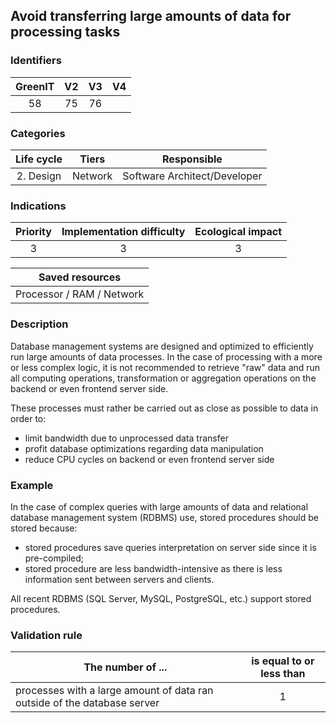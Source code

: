 ## Avoid transferring large amounts of data for processing tasks

### Identifiers

| GreenIT |  V2  |  V3  |  V4  |
|:-------:|:----:|:----:|:----:|
|  58    | 75  | 76  |      |

### Categories

| Life cycle |  Tiers  |  Responsible  |
|:---------:|:----:|:----:|
| 2. Design | Network | Software Architect/Developer |

### Indications

| Priority |      Implementation difficulty       |  Ecological impact    |
|:-------------------:|:-------------------------:|:---------------------:|
| 3 | 3 | 3 |

|Saved resources                                    |
|:----------------------------------------------------------:|
| Processor / RAM / Network   |

### Description

Database management systems are designed and optimized to efficiently run large amounts of data processes.
In the case of processing with a more or less complex logic, it is not recommended to retrieve "raw" data and run all computing operations, transformation or aggregation operations on the backend or even frontend server side.

These processes must rather be carried out as close as possible to  data in order to:

- limit bandwidth due to unprocessed data transfer
- profit database optimizations regarding data manipulation
- reduce CPU cycles on backend or even frontend server side

### Example

In the case of complex queries with large amounts of data and  relational database management system (RDBMS) use, stored procedures should be stored because:

- stored procedures save queries interpretation on server side since it is pre-compiled;
- stored procedure are less bandwidth-intensive as there is less information sent between servers and clients.

All recent RDBMS (SQL Server, MySQL, PostgreSQL, etc.) support stored procedures.

### Validation rule

| The number of ...     | is equal to or less than   |  
|-------------------|:-------------------------:|
| processes  with a large amount of data ran outside of the database server |  1 |
